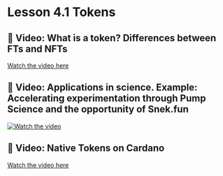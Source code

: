 # Lesson 4.1 Tokens

## 🎥 Video: What is a token? Differences between FTs and NFTs

[Watch the video here](https://desciquark.com/v/tokens)


## 🎥 Video: Applications in science. Example: Accelerating experimentation through Pump Science and the opportunity of Snek.fun

[![Watch the video](https://img.youtube.com/vi/XGRFwUmiKVE/0.jpg)](https://youtu.be/XGRFwUmiKVE)

## 🎥 Video: Native Tokens on Cardano

[Watch the video here](https://desciquark.com/v/nativetokens)
